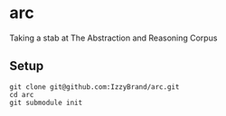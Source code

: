 # arc
Taking a stab at The Abstraction and Reasoning Corpus


## Setup

```
git clone git@github.com:IzzyBrand/arc.git
cd arc
git submodule init
```